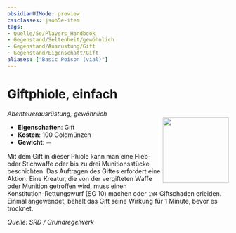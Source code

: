```yaml
---
obsidianUIMode: preview
cssclasses: json5e-item
tags:
- Quelle/5e/Players_Handbook
- Gegenstand/Seltenheit/gewöhnlich
- Gegenstand/Ausrüstung/Gift
- Gegenstand/Eigenschaft/Gift
aliases: ["Basic Poison (vial)"]
---
```

# Giftphiole, einfach
*Abenteuerausrüstung, gewöhnlich*  
<img src="Symbolik/Gegenstände.webp" align="right" width="150">

- **Eigenschaften**: Gift
- **Kosten**: 100 Goldmünzen
- **Gewicht**: ⏤

Mit dem Gift in dieser Phiole kann man eine Hieb- oder Stichwaffe oder bis zu drei Munitionsstücke beschichten. Das Auftragen des Giftes erfordert eine Aktion. Eine Kreatur, die von der vergifteten Waffe oder Munition getroffen wird, muss einen Konstitution-Rettungswurf (SG 10) machen oder `1W4` Giftschaden erleiden. Einmal angewendet, behält das Gift seine Wirkung für 1 Minute, bevor es trocknet.

*Quelle: SRD / Grundregelwerk*